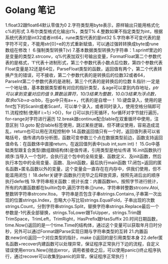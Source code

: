 # Golang 笔记

1.float32跟float64默认零值为0
2.字符类型用byte表示，原样输出只能用格式化c%的形式
3.布尔类型格式化输出t%，类型T%
4.整数如果不指定类型为int，根据系统代表的是int32或者int64，rune类型代表的是int32
5.字符串不可变代表的是字符不可变，不能用str[0]=e的方式重新赋值，可以通过强转转换成byte或rune数组在修改！
6.强制类型转换T(v)
7.基本数据类型转换为字符串：1.sprintf里边的是变量的类型2.strconv，q%代表加双引号输出变量，FormatFloat第二个参数代表的是格式，'f'代表十进制形式，第三个参数代表小数点后位数，第四个参数代表Float变量是32还是64位，ParseFloat类型的函数，返回值有两个，第二个代表转换产生的错误，可不接收，第二个参数代表的是转换后的位数32或者64，ParseInt第二个参数代表的是进制，第三个代表的是转换后的位数
8.指针:一定是一个地址值，基本数据类型都有对应的指针类型，＆age可以拿到内存地址，*ptr可以拿到变量对应的值
9.算数运算符，10/3结果为整数，10.0/3结果为浮点数，取余a%b=a-a/b*b，在go中只有a++，代表的是自增一！
10.键盘录入，使用的是fmt包下的Scanln或者Scanf，可以单个录入，或者同时录入，使用空格分隔即可
11.流程控制:使用if i:=1;i >0{}，for {}可以执行死循环，for循环对字节就行遍历，for-range对字符进行遍历
12.break跟continue配合lable在双重循环中使用，注意区别
13.goto 配合lable标签使用，跳过某些逻辑，但不建议使用，容易造成混乱，return也可以用在流程控制中
14.函数返回值只有一个时，返回值列表可以省略括号，值传递内存分析图，函数可变参数三个点在数据类型前边，函数支持返回值命名：在函数体中直接return，在返回值列表中(sub int,sum int)！
15.Go中基础类型跟复合类型(数组跟结构体)是值传递，引用类型是地址传递
16.init函数执行顺序:当导入一个包时，会执行这个包中的全局变量、函数定义、及init函数，然后执行本包中的全局变量、函数、及init函数，最后执行main函数
17.闭包=返回的匿名函数+匿名函数以外的变量，这个变量会一直存在在内存中，供我们使用，但不能滥用闭包！
18.defer关键字:函数执行完毕之后释放资源，按照先进后出的顺序执行defer栈
19.字符串相关函数：统计长度：内置函数len，按照字节进行统计，所有的内置函数都在builtin包中,遍历字符串:[]rune，字符串转整数strconv.Atoi,整数转字符串strconv.Itoa，
字符串是否包含子串strings.Contains,子串第一次出现的位置strings.Index，忽略大小写比较strings.EqualFold，子串出现的次数strings.Count，分割字符串strings.Split，替换字符串strings.Replace最后一个参数是-1代表全部替换，strings.ToLower跟ToUpper，strings.Trim跟TrimSpace，TrimLeft，TrimRight，HasPrefix跟HasSuffix
20.时间日期函数，time.Now()返回的是一个time.Time的结构体，通过这个变量可以获取年月日时分秒，另外可以通过Format跟Parse实现日期与字符串类型的互转
21.内置函数:new(int)返回一个对应类型的指针，make ()返回的是引用类型本身
22.defer匿名函数+recover内建函数可以处理异常，保证程序正常执行下边的流程，自定义错误使用errors.New()抛出error，调用者接收之后，可以使用panic()终止程序执行，通过recover可以收集到panic的异常，保证程序正常执行！